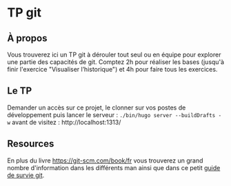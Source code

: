 # TP git

## À propos

Vous trouverez ici un TP git à dérouler tout seul ou en équipe pour explorer une partie des capacités de git. Comptez 2h pour réaliser les bases (jusqu'à finir l'exercice "Visualiser l’historique") et 4h pour faire tous les exercices.

## Le TP

Demander un accès sur ce projet, le clonner sur vos postes de développement puis lancer le serveur : `./bin/hugo server --buildDrafts -w` avant de visitez : http://localhost:1313/

## Resources

En plus du livre https://git-scm.com/book/fr vous trouverez un grand nombre d'information dans les différents man ainsi que dans ce petit [guide de survie git](https://github.com/tclavier/memo-git/).
